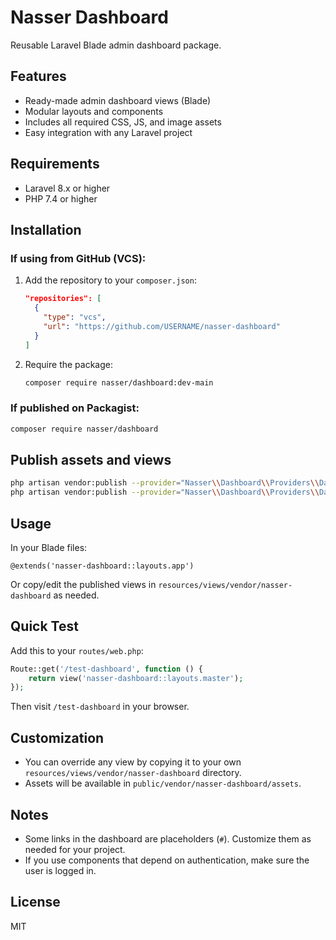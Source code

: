 # Nasser Dashboard

Reusable Laravel Blade admin dashboard package.

## Features
- Ready-made admin dashboard views (Blade)
- Modular layouts and components
- Includes all required CSS, JS, and image assets
- Easy integration with any Laravel project

## Requirements
- Laravel 8.x or higher
- PHP 7.4 or higher

## Installation

### If using from GitHub (VCS):

1. Add the repository to your `composer.json`:
   ```json
   "repositories": [
     {
       "type": "vcs",
       "url": "https://github.com/USERNAME/nasser-dashboard"
     }
   ]
   ```
2. Require the package:
   ```bash
   composer require nasser/dashboard:dev-main
   ```

### If published on Packagist:

```bash
composer require nasser/dashboard
```

## Publish assets and views

```bash
php artisan vendor:publish --provider="Nasser\\Dashboard\\Providers\\DashboardServiceProvider" --tag=nasser-dashboard-assets
php artisan vendor:publish --provider="Nasser\\Dashboard\\Providers\\DashboardServiceProvider" --tag=nasser-dashboard-views
```

## Usage

In your Blade files:
```blade
@extends('nasser-dashboard::layouts.app')
```
Or copy/edit the published views in `resources/views/vendor/nasser-dashboard` as needed.

## Quick Test

Add this to your `routes/web.php`:
```php
Route::get('/test-dashboard', function () {
    return view('nasser-dashboard::layouts.master');
});
```
Then visit `/test-dashboard` in your browser.

## Customization
- You can override any view by copying it to your own `resources/views/vendor/nasser-dashboard` directory.
- Assets will be available in `public/vendor/nasser-dashboard/assets`.

## Notes
- Some links in the dashboard are placeholders (`#`). Customize them as needed for your project.
- If you use components that depend on authentication, make sure the user is logged in.

## License
MIT
